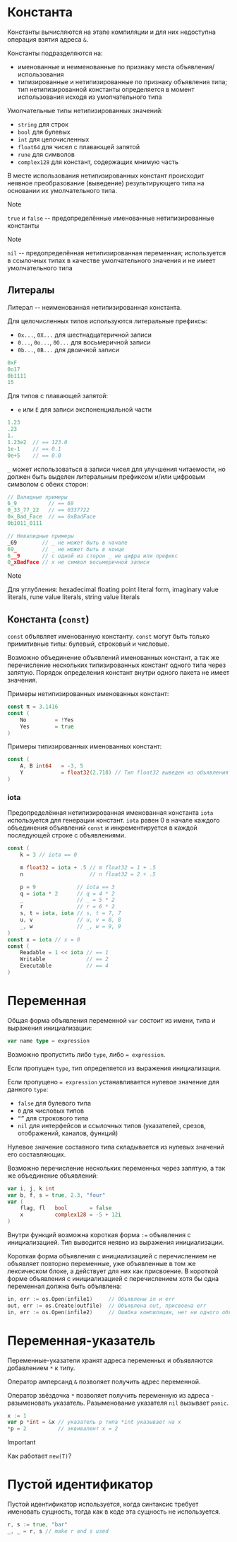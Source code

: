 # Константа
Константы вычисляются на этапе компиляции и для них недоступна операция взятия адреса `&`.

Константы подразделяются на:
- именованные и неименованные по признаку места объявления/использования
- типизированные и нетипизированные по признаку объявления типа; тип нетипизированной константы определяется в момент использования исходя из умолчательного типа

Умолчательные типы нетипизированных значений:
- `string` для строк
- `bool` для булевых
- `int` для целочисленных
- `float64` для чисел с плавающей запятой
- `rune` для символов
- `complex128` для констант, содержащих мнимую часть

В месте использования нетипизированных констант происходит неявное преобразование (выведение) результирующего типа на основании их умолчательного типа.

>[!NOTE]
>`true` и `false` -- предопределённые именованные нетипизированные константы

>[!NOTE]
>`nil` -- предопределённая нетипизированная переменная; используется в ссылочных типах в качестве умолчательного значения и не имеет умолчательного типа
## Литералы
Литерал -- неименованная нетипизированная константа.

Для целочисленных типов используются литеральные префиксы:
- `0x...`, `0X...` для шестнадцатеричной записи
- `0...`, `0o...`, `0O...` для восьмеричной записи
- `0b...`, `0B...` для двоичной записи

```go
0xF
0o17
0b1111
15
```

Для типов с плавающей запятой:
- `e` или `E` для записи экспоненциальной части

```go
1.23
.23
1.
1.23e2  // == 123.0
1e-1    // == 0.1
0e+5    // == 0.0
```

`_` может использоваться в записи чисел для улучшения читаемости, но должен быть выделен литеральным префиксом и/или цифровым символом с обеих сторон:
```go
// Валидные примеры
6_9          // == 69
0_33_77_22   // == 0337722
0x_Bad_Face  // == 0xBadFace
0b1011_0111

// Невалидные примеры
_69        // _ не может быть в начале
69_        // _ не может быть в конце
6__9       // с одной из сторон _ не цифра или префикс
0_xBadFace // x не символ восьмеричной записи
```

> [!NOTE]
> Для углубления: hexadecimal floating point literal form, imaginary value literals, rune value literals, string value literals
## Константа (`const`)
`const` объявляет именованную константу. `const` могут быть только примитивные типы: булевый, строковый и числовые.

Возможно объединение объявлений именованных констант, а так же перечисление нескольких типизированных констант одного типа через запятую. Порядок определения констант внутри одного пакета не имеет значения.

Примеры нетипизированных именованных констант:
```go
const π = 3.1416
const (
	No         = !Yes
	Yes        = true
)
```

Примеры типизированных именованных констант:
```go
const (
	A, B int64   = -3, 5
	Y            = float32(2.718) // Тип float32 выведен из объявления
)
```
### iota
Предопределённая нетипизированная именованная константа `iota` используется для генерации констант. `iota` равен 0 в начале каждого объединения объявлений `const` и инкрементируется в каждой последующей строке с объявлениями.
```go
const (
	k = 3 // iota == 0

	m float32 = iota + .5 // m float32 = 1 + .5
	n                     // n float32 = 2 + .5

	p = 9             // iota == 3
	q = iota * 2      // q = 4 * 2
	_                 // _ = 5 * 2
	r                 // r = 6 * 2
	s, t = iota, iota // s, t = 7, 7
	u, v              // u, v = 8, 8
	_, w              // _, w = 9, 9
)
const x = iota // x = 0
const (
	Readable = 1 << iota // == 1
	Writable             // == 2
	Executable           // == 4
)
```

# Переменная
Общая форма объявления переменной `var` состоит из имени, типа и выражения инициализации:
```go
var name type = expression
```

Возможно пропустить либо `type`, либо `= expression`.

Если пропущен `type`, тип определяется из выражения инициализации.

Если пропущено `= expression` устанавливается нулевое значение для данного `type`:
- `false` для булевого типа
- `0` для числовых типов
- `“”` для строкового типа
- `nil` для интерфейсов и ссылочных типов (указателей, срезов, отображений, каналов, функций)

Нулевое значение составного типа складывается из нулевых значений его составляющих.

Возможно перечисление нескольких переменных через запятую, а так же объединение объявлений:
```go
var i, j, k int
var b, f, s = true, 2.3, "four"
var (
	flag, fl   bool       = false
	x          complex128 = -5 + 12i
)
```

Внутри функций возможна короткая форма `:=` объявления с инициализацией. Тип выводится неявно из выражения инициализации.

Короткая форма объявления с инициализацией с перечислением не объявляет повторно переменные, уже объявленные в том же лексическом блоке, а действует для них как присвоение. В короткой форме объявления с инициализацией с перечислением хотя бы одна переменная должна быть объявлена:
```go
in, err := os.Open(infile1)     // Объявлены in и err
out, err := os.Create(outfile)  // Объявлена out, присвоена err
in, err := os.Open(infile2)     // Ошибка компиляции, нет ни одного объявления
```
# Переменная-указатель
Переменные-указатели хранят адреса переменных и объявляются добавлением `*` к типу.

Оператор амперсанд `&` позволяет получить адрес переменной.

Оператор звёздочка `*` позволяет получить переменную из адреса - разыменовать указатель. Разыменование указателя `nil` вызывает `panic`.

```go
x := 1
var p *int = &x // указатель p типа *int указывает на x  
*p = 2          // эквивалент x = 2
```

>[!important]
>Как работает `new(T)`?
# Пустой идентификатор
Пустой идентификатор используется, когда синтаксис требует именовать сущность, тогда как в коде эта сущность не используется.
```go
r, s := true, "bar"
_, _ = r, s // make r and s used
```